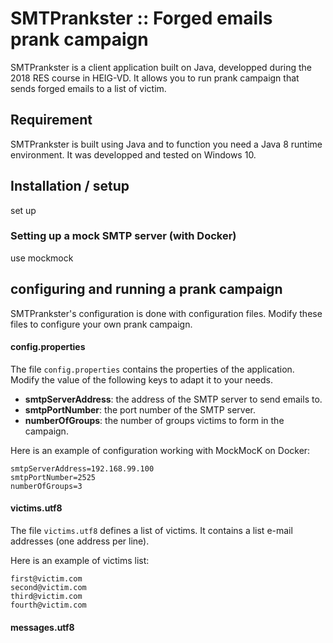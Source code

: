 # SMTPrankster :: Forged emails prank campaign

SMTPrankster is a client application built on Java, developped during the 2018 RES course in HEIG-VD. It allows you to run prank campaign that sends forged emails to a list of victim.

## Requirement
SMTPrankster is built using Java and to function you need a Java 8 runtime environment. It was developped and tested on Windows 10.

## Installation / setup
set up

### Setting up a mock SMTP server (with Docker)

use mockmock

## configuring and running a prank campaign

SMTPrankster's configuration is done with configuration files. Modify these files to configure your own prank campaign.

#### config.properties

The file `config.properties` contains the properties of the application. Modify the value of the following keys to adapt it to your needs.
* **smtpServerAddress**: the address of the SMTP server to send emails to.
* **smtpPortNumber**: the port number of the SMTP server.
* **numberOfGroups**: the number of groups victims to form in the campaign.

Here is an example of configuration working with MockMocK on Docker:
```
smtpServerAddress=192.168.99.100
smtpPortNumber=2525
numberOfGroups=3
```

#### victims.utf8

The file `victims.utf8` defines a list of victims. It contains a list e-mail addresses (one address per line).

Here is an example of victims list:
```
first@victim.com
second@victim.com
third@victim.com
fourth@victim.com
```

#### messages.utf8
